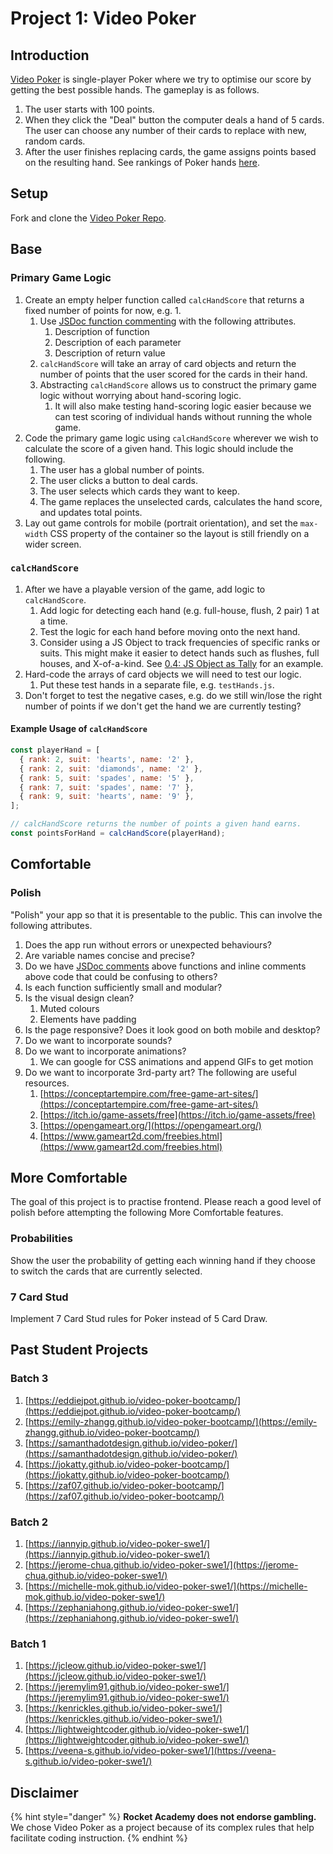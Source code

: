 # Project 1: Video Poker

## Introduction

[Video Poker](https://en.wikipedia.org/wiki/Video_poker) is single-player Poker where we try to optimise our score by getting the best possible hands. The gameplay is as follows.

1. The user starts with 100 points.
2. When they click the "Deal" button the computer deals a hand of 5 cards. The user can choose any number of their cards to replace with new, random cards.
3. After the user finishes replacing cards, the game assigns points based on the resulting hand. See rankings of Poker hands [here](https://en.wikipedia.org/wiki/List_of_poker_hands#Hand-ranking_categories).

## Setup

Fork and clone the [Video Poker Repo](https://github.com/rocketacademy/video-poker-bootcamp).

## Base

### Primary Game Logic

1. Create an empty helper function called `calcHandScore` that returns a fixed number of points for now, e.g. 1.
   1. Use [JSDoc function commenting](https://jsdoc.app/about-getting-started.html#adding-documentation-comments-to-your-code) with the following attributes.
      1. Description of function
      2. Description of each parameter
      3. Description of return value
   2. `calcHandScore` will take an array of card objects and return the number of points that the user scored for the cards in their hand.
   3. Abstracting `calcHandScore` allows us to construct the primary game logic without worrying about hand-scoring logic.
      1. It will also make testing hand-scoring logic easier because we can test scoring of individual hands without running the whole game.
2. Code the primary game logic using `calcHandScore` wherever we wish to calculate the score of a given hand. This logic should include the following.
   1. The user has a global number of points.
   2. The user clicks a button to deal cards.
   3. The user selects which cards they want to keep.
   4. The game replaces the unselected cards, calculates the hand score, and updates total points.
3. Lay out game controls for mobile \(portrait orientation\), and set the `max-width` CSS property of the container so the layout is still friendly on a wider screen.

### `calcHandScore`

1. After we have a playable version of the game, add logic to `calcHandScore`.
   1. Add logic for detecting each hand \(e.g. full-house, flush, 2 pair\) 1 at a time. 
   2. Test the logic for each hand before moving onto the next hand.
   3. Consider using a JS Object to track frequencies of specific ranks or suits. This might make it easier to detect hands such as flushes, full houses, and X-of-a-kind. See [0.4: JS Object as Tally](../0-language-and-tooling/0.4-js-object-as-tally.md) for an example.
2. Hard-code the arrays of card objects we will need to test our logic.
   1. Put these test hands in a separate file, e.g. `testHands.js`.
3. Don't forget to test the negative cases, e.g. do we still win/lose the right number of points if we don't get the hand we are currently testing?

#### Example Usage of `calcHandScore`

```javascript
const playerHand = [
  { rank: 2, suit: 'hearts', name: '2' },
  { rank: 2, suit: 'diamonds', name: '2' },
  { rank: 5, suit: 'spades', name: '5' },
  { rank: 7, suit: 'spades', name: '7' },
  { rank: 9, suit: 'hearts', name: '9' },
];

// calcHandScore returns the number of points a given hand earns.
const pointsForHand = calcHandScore(playerHand);
```

## Comfortable

### Polish

"Polish" your app so that it is presentable to the public. This can involve the following attributes.

1. Does the app run without errors or unexpected behaviours?
2. Are variable names concise and precise?
3. Do we have [JSDoc comments](https://jsdoc.app/about-getting-started.html#adding-documentation-comments-to-your-code) above functions and inline comments above code that could be confusing to others?
4. Is each function sufficiently small and modular?
5. Is the visual design clean?
   1. Muted colours
   2. Elements have padding
6. Is the page responsive? Does it look good on both mobile and desktop?
7. Do we want to incorporate sounds?
8. Do we want to incorporate animations?
   1. We can google for CSS animations and append GIFs to get motion
9. Do we want to incorporate 3rd-party art? The following are useful resources.
   1. [https://conceptartempire.com/free-game-art-sites/](https://conceptartempire.com/free-game-art-sites/)
   2. [https://itch.io/game-assets/free](https://itch.io/game-assets/free)
   3. [https://opengameart.org/](https://opengameart.org/)
   4. [https://www.gameart2d.com/freebies.html](https://www.gameart2d.com/freebies.html)

## More Comfortable

The goal of this project is to practise frontend. Please reach a good level of polish before attempting the following More Comfortable features.

### Probabilities

Show the user the probability of getting each winning hand if they choose to switch the cards that are currently selected.

### 7 Card Stud

Implement 7 Card Stud rules for Poker instead of 5 Card Draw.

## Past Student Projects

### Batch 3

1. [https://eddiejpot.github.io/video-poker-bootcamp/](https://eddiejpot.github.io/video-poker-bootcamp/)
2. [https://emily-zhangg.github.io/video-poker-bootcamp/](https://emily-zhangg.github.io/video-poker-bootcamp/)
3. [https://samanthadotdesign.github.io/video-poker/](https://samanthadotdesign.github.io/video-poker/)
4. [https://jokatty.github.io/video-poker-bootcamp/](https://jokatty.github.io/video-poker-bootcamp/)
5. [https://zaf07.github.io/video-poker-bootcamp/](https://zaf07.github.io/video-poker-bootcamp/)

### Batch 2

1. [https://iannyip.github.io/video-poker-swe1/](https://iannyip.github.io/video-poker-swe1/)
2. [https://jerome-chua.github.io/video-poker-swe1/](https://jerome-chua.github.io/video-poker-swe1/)
3. [https://michelle-mok.github.io/video-poker-swe1/](https://michelle-mok.github.io/video-poker-swe1/)
4. [https://zephaniahong.github.io/video-poker-swe1/](https://zephaniahong.github.io/video-poker-swe1/)

### Batch 1

1. [https://jcleow.github.io/video-poker-swe1/](https://jcleow.github.io/video-poker-swe1/)
2. [https://jeremylim91.github.io/video-poker-swe1/](https://jeremylim91.github.io/video-poker-swe1/)
3. [https://kenrickles.github.io/video-poker-swe1/](https://kenrickles.github.io/video-poker-swe1/)
4. [https://lightweightcoder.github.io/video-poker-swe1/](https://lightweightcoder.github.io/video-poker-swe1/)
5. [https://veena-s.github.io/video-poker-swe1/](https://veena-s.github.io/video-poker-swe1/)

## Disclaimer

{% hint style="danger" %}
**Rocket Academy does not endorse gambling.** We chose Video Poker as a project because of its complex rules that help facilitate coding instruction.
{% endhint %}

